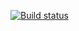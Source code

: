 [![Build status](https://ci.appveyor.com/api/projects/status/7csnl77xgp8ay6lp/branch/master?svg=true)](https://ci.appveyor.com/project/vitkakim/aqa-l2-3-z2/branch/master)